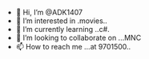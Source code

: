 - 👋 Hi, I’m @ADK1407
- 👀 I’m interested in .movies..
- 🌱 I’m currently learning ..c#.
- 💞️ I’m looking to collaborate on ...MNC 
- 📫 How to reach me ...at 9701500..

<!---
ADK1407/ADK1407 is a ✨ special ✨ repository because its `README.md` (this file) appears on your GitHub profile.
You can click the Preview link to take a look at your changes.
--->
